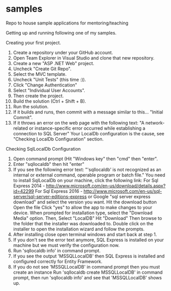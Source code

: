# samples
Repo to house sample applications for mentoring/teaching

Getting up and running following one of my samples.

Creating your first project.
1. Create a repository under your GitHub account.
2. Open Team Explorer in Visual Studio and clone that new repository.
3. Create a new "ASP .NET Web" project.
4. Uncheck "Create Git Repo".
5. Select the MVC template.
6. Uncheck "Unit Tests" (this time :)).
7. Click "Change Authentication"
8. Select "Individual User Accounts".
9. Then create the project.
10. Build the solution (Ctrl + Shift + B).
11. Run the solution.
12. If it builds and runs, then commit with a message similar to this... "Initial Commit".
13. If it throws an error on the web page with the following text:
      "A network-related or instance-specific error occurred while establishing a connection to SQL Server"
         Your LocalDb configuration is the cause, see "Checking LocalDb Configuration" section.




Checking SqlLocalDb Configuration
1. Open command prompt (Hit "Windows key" then "cmd" then "enter".
2. Enter "sqllocaldb" then hit "enter"
3. If you see the following error text:
    "'sqllocaldb' is not recognized as an internal or external command, operable program or batch file."
        You need to install SqlLocalDb on your machine, click the following link:
        For Sql Express 2014 - http://www.microsoft.com/en-us/download/details.aspx?id=42299
        For Sql Express 2016 - http://www.microsoft.com/en-us/sql-server/sql-server-editions-express
        or
        Google "sql server express download" and select the version you want.
        Hit the download button
        Open the file
        Click "yes" to allow the app to make changes to your device.
        When prompted for installation type, select the "Download Media" option.
        Then, Select "LocalDB"
        Hit "Download"
        Then browse to the folder that the installer was downloaded to.
        Double click on the installer to open the installation wizard and follow the prompts.
4. After installing close open terminal windows and start back at step 1.
5. If you don't see the error text anymore, SQL Express is installed on your machine but we must verify the configuration now.
6. Run 'sqllocaldb info' in command prompt.
7. If you see the output 'MSSQLLocalDB' then SQL Express is installed and configured correctly for Entity Framework.
8. If you do not see 'MSSQLLocalDB' in command prompt then you must create an instance
      Run 'sqllocaldb create MSSQLLocalDB' in command prompt, then run 'sqllocaldb info' and see that 'MSSQLLocalDB' shows up.
    
